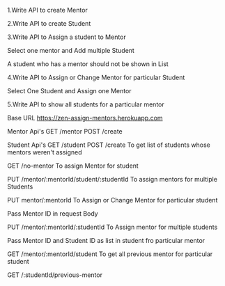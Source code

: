 
1.Write API to create Mentor

2.Write API to create Student

3.Write API to Assign a student to Mentor

Select one mentor and Add multiple Student

A student who has a mentor should not be shown in List

4.Write API to Assign or Change Mentor for particular Student

Select One Student and Assign one Mentor

5.Write API to show all students for a particular mentor

Base URL https://zen-assign-mentors.herokuapp.com

Mentor Api's
GET          /mentor 
POST         /create 

Student Api's
GET           /student
POST          /create
To get list of students whose mentors weren't assigned

GET          /no-mentor
To assign Mentor for student

PUT       /mentor/:mentorId/student/:studentId
To assign mentors for multiple Students

PUT       mentor/:mentorId
To Assign or Change Mentor for particular student

Pass Mentor ID in request Body

PUT       /mentor/:mentorId/:studentId
To Assign mentor for multiple students

Pass Mentor ID and Student ID as list in student fro particular mentor

GET        /mentor/:mentorId/student
To get all previous mentor for particular student

GET          /:studentId/previous-mentor
